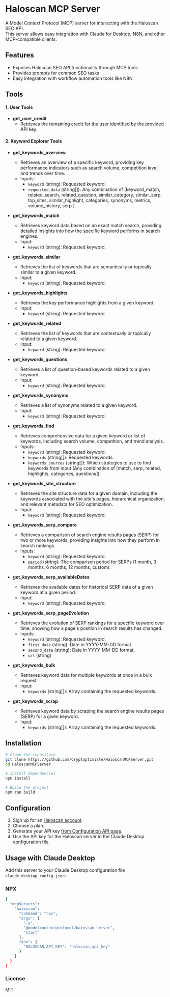 # Haloscan MCP Server

A Model Context Protocol (MCP) server for interacting with the Haloscan SEO API.  
This server allows easy integration with Claude for Desktop, N8N, and other MCP-compatible clients.



## Features

- Exposes Haloscan SEO API functionality through MCP tools
- Provides prompts for common SEO tasks
- Easy integration with workflow automation tools like N8N


## Tools

#### 1. User Tools

  - **get_user_credit**<br>
    - Retrieves the remaining credit for the user identified by the provided API key.<br>

#### 2. Keyword Explorer Tools
  - **get_keywords_overview**<br>
    - Retrieves an overview of a specific keyword, providing key performance indicators such as search volume, competition level, and trends over time.<br>
    - Inputs:<br>
        - `keyword` (string): Requested keyword.<br>
        - `requested_data` (string[]): Any combination of [keyword_match, related_search, related_question, similar_category, similar_serp, top_sites, similar_highlight, categories, synonyms, metrics, volume_history, serp ].<br>

  - **get_keywords_match**<br>
    - Retrieves keyword data based on an exact match search, providing detailed insights into how the specific keyword performs in search engines.<br>
    - Input:<br>
        - `keyword` (string): Requested keyword.<br>

  - **get_keywords_similar**<br>
    - Retrieves the list of keywords that are semantically or topically similar to a given keyword.<br>
    - Input:<br>
        - `keyword` (string): Requested keyword.<br>

  - **get_keywords_highlights**<br>
    - Retrieves the key performance highlights from a given keyword.<br>
    - Input:<br>
        - `keyword` (string): Requested keyword.<br>

  - **get_keywords_related**<br>
    - Retrieves the list of keywords that are contextually or topically related to a given keyword.<br>
    - Input:<br>
        - `keyword` (string): Requested keyword.<br>

  - **get_keywords_questions**<br>
    - Retrieves a list of question-based keywords related to a given keyword.<br>
    - Input:<br>
        - `keyword` (string): Requested keyword.<br>

  - **get_keywords_synonyms**<br>
    - Retrieves a list of synonyms related to a given keyword.<br>
    - Input:<br>
        - `keyword` (string): Requested keyword.<br>

  - **get_keywords_find**<br>
    - Retrieves comprehensive data for a given keyword or list of keywords, including search volume, competition, and trend analysis.<br>
    - Inputs:<br>
        - `keyword` (string): Requested keyword.<br>
        - `keywords` (string[]): Requested keywords.<br>
        - `keywords_sources` (string[]): Which strategies to use to find keywords from input (Any combination of [match, serp, related, highlights, categories, questions]).<br>

  - **get_keywords_site_structure**<br>
    - Retrieves the site structure data for a given domain, including the keywords associated with the site's pages, hierarchical organization, and relevant metadata for SEO optimization.<br>
    - Input:<br> 
        - `keyword` (string): Requested keyword.<br>

  - **get_keywords_serp_compare**<br>
    - Retrieves a comparison of search engine results pages (SERP) for two or more keywords, providing insights into how they perform in search rankings.<br>
    - Inputs:<br>
        - `keyword` (string): Requested keyword.<br>
        - `period` (string): The comparison period for SERPs (1 month, 3 months, 6 months, 12 months, custom).<br>

  - **get_keywords_serp_availableDates**<br>
    - Retrieves the available dates for historical SERP data of a given keyword at a given period.<br>
    - Input:<br> 
        - `keyword` (string): Requested keyword.<br>

  - **get_keywords_serp_pageEvolution**<br>
    - Retrieves the evolution of SERP rankings for a specific keyword over time, showing how a page's position in search results has changed.<br>
    - Inputs:<br>
        - `keyword` (string): Requested keyword.<br>
        - `first_date` (string): Date in YYYY-MM-DD format.<br>
        - `second_date` (string): Date in YYYY-MM-DD format.<br>
        - `url` (string)<br>

  - **get_keywords_bulk**<br>
    - Retrieves keyword data for multiple keywords at once in a bulk request.<br>
    - Input:<br> 
        - `keywords` (string[]): Array containing the requested keywords.<br>

  - **get_keywords_scrap**<br>
    - Retrieves keyword data by scraping the search engine results pages (SERP) for a given keyword.<br>
    - Input:<br>
        - `keywords` (string[]): Array containing the requested keywords.<br>


## Installation

```bash
# Clone the repository
git clone https://github.com/Cryptoptimiste/HaloscanMCPServer.git
cd HaloscanMCPServer

# Install dependencies
npm install

# Build the project
npm run build
```

## Configuration
1. Sign up for an [Haloscan account](https://tool.haloscan.com/sign-up).
2. Choose a plan.
3. Generate your API key [from Configuration API page](https://tool.haloscan.com/user/api).
4. Use the API key for the Haloscan server in the Claude Desktop configuration file.

## Usage with Claude Desktop

Add this server to your Claude Desktop configuration file `claude_desktop_config.json`:

### NPX
```bash
{
  "mcpServers": 
    "haloscan": 
      "command": "npx",
      "args": [
        "-y",
        "@modelcontextprotocol/haloscan-server",
        "start"  
      ],
      "env": {
        "HALOSCAN_API_KEY": "haloscan_api_key"
      }
    }
  }
}
```

### License
MIT

